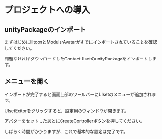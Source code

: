 # プロジェクトへの導入

## unityPackageのインポート

まずはじめにliltoonとModularAvatarがすでにインポートされていることを確認してください。

問題なければダウンロードしたContactUIsetのunityPackageをインポートします。

## メニューを開く

インポートが完了すると画面上部のツールバーにUIsetのメニューが追加されます。

UIsetEditorをクリックすると、設定用のウィンドウが開きます。

アバターをセットしたあとにCreateControllerボタンを押してください。

しばらく時間がかかりますが、これで基本的な設定は完了です。
